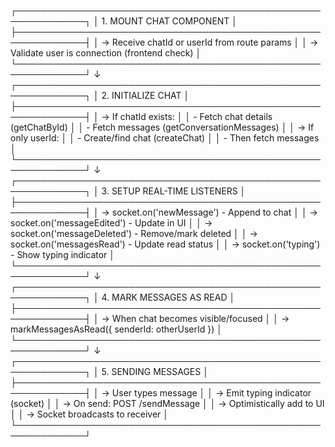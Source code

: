 ┌─────────────────────────────────────────────────────────────┐
│ 1. MOUNT CHAT COMPONENT                                      │
├─────────────────────────────────────────────────────────────┤
│ → Receive chatId or userId from route params                 │
│ → Validate user is connection (frontend check)               │
└─────────────────────────────────────────────────────────────┘
                          ↓
┌─────────────────────────────────────────────────────────────┐
│ 2. INITIALIZE CHAT                                           │
├─────────────────────────────────────────────────────────────┤
│ → If chatId exists:                                          │
│   - Fetch chat details (getChatById)                         │
│   - Fetch messages (getConversationMessages)                 │
│ → If only userId:                                            │
│   - Create/find chat (createChat)                            │
│   - Then fetch messages                                      │
└─────────────────────────────────────────────────────────────┘
                          ↓
┌─────────────────────────────────────────────────────────────┐
│ 3. SETUP REAL-TIME LISTENERS                                 │
├─────────────────────────────────────────────────────────────┤
│ → socket.on('newMessage') - Append to chat                   │
│ → socket.on('messageEdited') - Update in UI                  │
│ → socket.on('messageDeleted') - Remove/mark deleted          │
│ → socket.on('messagesRead') - Update read status             │
│ → socket.on('typing') - Show typing indicator                │
└─────────────────────────────────────────────────────────────┘
                          ↓
┌─────────────────────────────────────────────────────────────┐
│ 4. MARK MESSAGES AS READ                                     │
├─────────────────────────────────────────────────────────────┤
│ → When chat becomes visible/focused                          │
│ → markMessagesAsRead({ senderId: otherUserId })             │
└─────────────────────────────────────────────────────────────┘
                          ↓
┌─────────────────────────────────────────────────────────────┐
│ 5. SENDING MESSAGES                                          │
├─────────────────────────────────────────────────────────────┤
│ → User types message                                         │
│ → Emit typing indicator (socket)                             │
│ → On send: POST /sendMessage                                 │
│ → Optimistically add to UI                                   │
│ → Socket broadcasts to receiver                              │
└─────────────────────────────────────────────────────────────┘